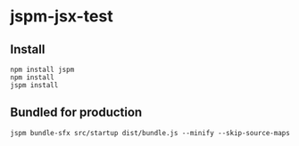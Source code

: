 # jspm-jsx-test

## Install

```
npm install jspm
npm install
jspm install
```

## Bundled for production
```
jspm bundle-sfx src/startup dist/bundle.js --minify --skip-source-maps
```
